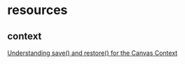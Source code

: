 # resources

## context

[Understanding save() and restore() for the Canvas Context](https://html5.litten.com/understanding-save-and-restore-for-the-canvas-context/)
